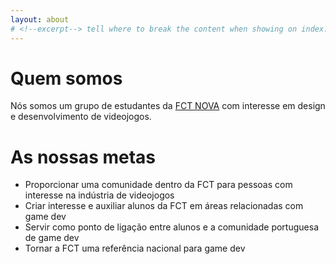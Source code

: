 ```yaml
---
layout: about
# <!--excerpt--> tell where to break the content when showing on index.html
---
```

# Quem somos
Nós somos um grupo de estudantes da [FCT NOVA](https://fct.unl.pt) 
com interesse em design e desenvolvimento de videojogos.
<!--excerpt-->
# As nossas metas
- Proporcionar uma comunidade dentro da FCT para pessoas com interesse na indústria de videojogos
- Criar interesse e auxiliar alunos da FCT em áreas relacionadas com game dev
- Servir como ponto de ligação entre alunos e a comunidade portuguesa de game dev
- Tornar a FCT uma referência nacional para game dev
